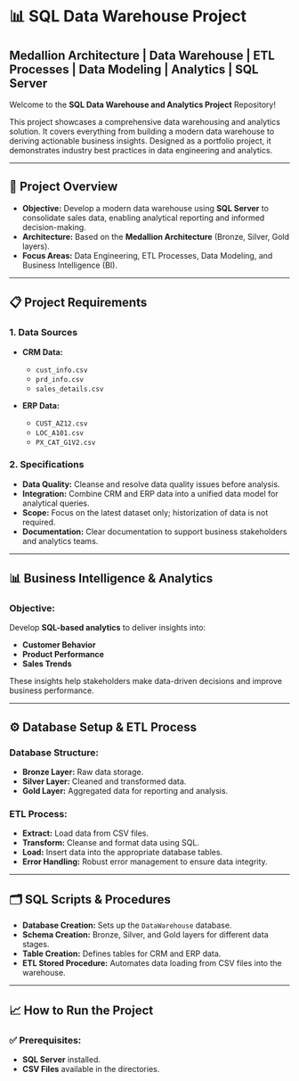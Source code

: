 # 📊 SQL Data Warehouse Project

## **Medallion Architecture | Data Warehouse | ETL Processes | Data Modeling | Analytics | SQL Server**

Welcome to the **SQL Data Warehouse and Analytics Project** Repository!

This project showcases a comprehensive data warehousing and analytics solution. It covers everything from building a modern data warehouse to deriving actionable business insights. Designed as a portfolio project, it demonstrates industry best practices in data engineering and analytics.

---

## 🚀 **Project Overview**

- **Objective:** Develop a modern data warehouse using **SQL Server** to consolidate sales data, enabling analytical reporting and informed decision-making.
- **Architecture:** Based on the **Medallion Architecture** (Bronze, Silver, Gold layers).
- **Focus Areas:** Data Engineering, ETL Processes, Data Modeling, and Business Intelligence (BI).

---

## 📋 **Project Requirements**

### **1. Data Sources**

- **CRM Data:**
  - `cust_info.csv`
  - `prd_info.csv`
  - `sales_details.csv`

- **ERP Data:**
  - `CUST_AZ12.csv`
  - `LOC_A101.csv`
  - `PX_CAT_G1V2.csv`

### **2. Specifications**

- **Data Quality:** Cleanse and resolve data quality issues before analysis.
- **Integration:** Combine CRM and ERP data into a unified data model for analytical queries.
- **Scope:** Focus on the latest dataset only; historization of data is not required.
- **Documentation:** Clear documentation to support business stakeholders and analytics teams.

---

## 📊 **Business Intelligence & Analytics**

### **Objective:**  
Develop **SQL-based analytics** to deliver insights into:

- **Customer Behavior**
- **Product Performance**
- **Sales Trends**

These insights help stakeholders make data-driven decisions and improve business performance.

---

## ⚙️ **Database Setup & ETL Process**

### **Database Structure:**
- **Bronze Layer:** Raw data storage.
- **Silver Layer:** Cleaned and transformed data.
- **Gold Layer:** Aggregated data for reporting and analysis.

### **ETL Process:**
- **Extract:** Load data from CSV files.
- **Transform:** Cleanse and format data using SQL.
- **Load:** Insert data into the appropriate database tables.
- **Error Handling:** Robust error management to ensure data integrity.

---

## 🗂️ **SQL Scripts & Procedures**

- **Database Creation:** Sets up the `DataWarehouse` database.
- **Schema Creation:** Bronze, Silver, and Gold layers for different data stages.
- **Table Creation:** Defines tables for CRM and ERP data.
- **ETL Stored Procedure:** Automates data loading from CSV files into the warehouse.

---

## 📈 **How to Run the Project**

### ✅ **Prerequisites:**
- **SQL Server** installed.
- **CSV Files** available in the directories.


